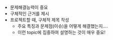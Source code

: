 - 문제해결능력이 중요
- 구체적인 근거를 제시
- 프로젝트할 때, 구체적 제목 작성
  - 주요 특징과 문제점(이슈)을 어떻게 해결했는지....
  - 이런 topic에 집중하여 설명하는 것이 매우 중요!
